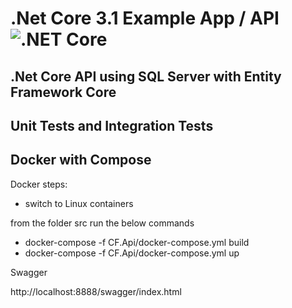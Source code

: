 # .Net Core 3.1 Example App / API ![.NET Core](https://github.com/leandro-cervelin/cf_api_net_core/workflows/.NET%20Core/badge.svg)
## .Net Core API using SQL Server with Entity Framework Core
## Unit Tests and Integration Tests
## Docker with Compose

Docker steps:

- switch to Linux containers

from the folder src run the below commands

- docker-compose -f CF.Api/docker-compose.yml build
- docker-compose -f CF.Api/docker-compose.yml up

Swagger

http://localhost:8888/swagger/index.html
